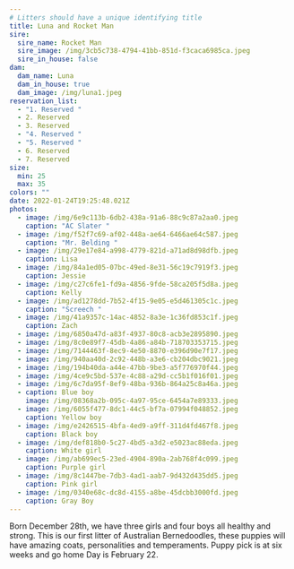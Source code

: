 ```yaml
---
# Litters should have a unique identifying title
title: Luna and Rocket Man
sire:
  sire_name: Rocket Man
  sire_image: /img/3cb5c738-4794-41bb-851d-f3caca6985ca.jpeg
  sire_in_house: false
dam:
  dam_name: Luna
  dam_in_house: true
  dam_image: /img/luna1.jpeg
reservation_list:
  - "1. Reserved "
  - 2. Reserved
  - 3. Reserved
  - "4. Reserved "
  - "5. Reserved "
  - 6. Reserved
  - 7. Reserved
size:
  min: 25
  max: 35
colors: ""
date: 2022-01-24T19:25:48.021Z
photos:
  - image: /img/6e9c113b-6db2-438a-91a6-88c9c87a2aa0.jpeg
    caption: "AC Slater "
  - image: /img/f52f7c69-af02-448a-ae64-6466ae64c587.jpeg
    caption: "Mr. Belding "
  - image: /img/29e17e84-a998-4779-821d-a71ad8d98dfb.jpeg
    caption: Lisa
  - image: /img/84a1ed05-07bc-49ed-8e31-56c19c7919f3.jpeg
    caption: Jessie
  - image: /img/c27c6fe1-fd9a-4856-9fde-58ca205f5d8a.jpeg
    caption: Kelly
  - image: /img/ad1278dd-7b52-4f15-9e05-e5d461305c1c.jpeg
    caption: "Screech "
  - image: /img/41a9357c-14ac-4852-8a3e-1c36fd853c1f.jpeg
    caption: Zach
  - image: /img/6850a47d-a83f-4937-80c8-acb3e2895890.jpeg
  - image: /img/8c0e89f7-45db-4a86-a84b-718703353715.jpeg
  - image: /img/7144463f-8ec9-4e50-8870-e396d90e7f17.jpeg
  - image: /img/940aa40d-2c92-448b-a3e6-cb204dbc9021.jpeg
  - image: /img/194b40da-a44e-47bb-9be3-a5f776970f44.jpeg
  - image: /img/4ce9c5bd-537e-4c88-a29d-cc5b1f016f01.jpeg
  - image: /img/6c7da95f-8ef9-48ba-936b-864a25c8a46a.jpeg
  - caption: Blue boy
    image: /img/08368a2b-095c-4a97-95ce-6454a7e89333.jpeg
  - image: /img/6055f477-8dc1-44c5-bf7a-07994f048852.jpeg
    caption: Yellow boy
  - image: /img/e2426515-4bfa-4ed9-a9ff-311d4fd467f8.jpeg
    caption: Black boy
  - image: /img/def818b0-5c27-4bd5-a3d2-e5023ac88eda.jpeg
    caption: White girl
  - image: /img/ab699ec5-23ed-4904-890a-2ab768f4c099.jpeg
    caption: Purple girl
  - image: /img/8c1447be-7db3-4ad1-aab7-9d432d435dd5.jpeg
    caption: Pink girl
  - image: /img/0340e68c-dc8d-4155-a8be-45dcbb3000fd.jpeg
    caption: Gray Boy
---
```

Born December 28th, we have three girls and four boys all healthy and strong. This is our first litter of Australian Bernedoodles, these puppies will have amazing coats, personalities and temperaments. Puppy pick is at six weeks and go home Day is February 22.